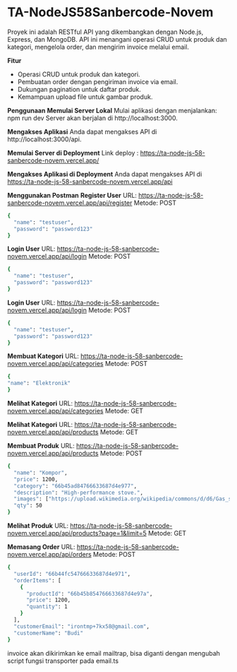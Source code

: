 
# TA-NodeJS58Sanbercode-Novem

Proyek ini adalah RESTful API yang dikembangkan dengan Node.js, Express, dan MongoDB. API ini menangani operasi CRUD untuk produk dan kategori, mengelola order, dan mengirim invoice melalui email.  

**Fitur**
 - Operasi CRUD untuk produk dan kategori. 
 - Pembuatan order dengan pengiriman invoice via email. 
 - Dukungan pagination untuk daftar produk. 
 - Kemampuan upload file untuk gambar produk.

**Penggunaan**
**Memulai Server Lokal**
Mulai aplikasi dengan menjalankan:
npm run dev
Server akan berjalan di http://localhost:3000.

**Mengakses Aplikasi**
Anda dapat mengakses API di http://localhost:3000/api.

**Memulai Server di Deployment**
Link deploy : https://ta-node-js-58-sanbercode-novem.vercel.app/

**Mengakses Aplikasi di Deployment**
Anda dapat mengakses API di https://ta-node-js-58-sanbercode-novem.vercel.app/api

**Menggunakan Postman**
**Register User**
URL: https://ta-node-js-58-sanbercode-novem.vercel.app/api/register
Metode: POST
```sh
{
  "name": "testuser",
  "password": "password123"
}
```

**Login User**
URL: https://ta-node-js-58-sanbercode-novem.vercel.app/api/login
Metode: POST
```sh
{
  "name": "testuser",
  "password": "password123"
}
```

**Login User**
URL: https://ta-node-js-58-sanbercode-novem.vercel.app/api/login
Metode: POST
```sh
{
  "name": "testuser",
  "password": "password123"
}
```

**Membuat Kategori**
URL: https://ta-node-js-58-sanbercode-novem.vercel.app/api/categories
Metode: POST
```sh
{
"name": "Elektronik"
}
```

**Melihat Kategori**
URL: https://ta-node-js-58-sanbercode-novem.vercel.app/api/categories
Metode: GET

**Melihat Kategori**
URL: https://ta-node-js-58-sanbercode-novem.vercel.app/api/products
Metode: GET

**Membuat Produk**
URL: https://ta-node-js-58-sanbercode-novem.vercel.app/api/products
Metode: POST
```sh
{
  "name": "Kompor",
  "price": 1200,
  "category": "66b45ad84766633687d4e977",
  "description": "High-performance stove.",
  "images": ["https://upload.wikimedia.org/wikipedia/commons/d/d6/Gas_stove_%281%29.jpg", "https://img.freepik.com/free-vector/kitchen-appliance-gas-cooking-surface-cooktop_134830-659.jpg"],
  "qty": 50
}
```

**Melihat Produk**
URL: https://ta-node-js-58-sanbercode-novem.vercel.app/api/products?page=1&limit=5
Metode: GET

**Memasang Order**
URL: https://ta-node-js-58-sanbercode-novem.vercel.app/api/orders
Metode: POST
```sh
{
  "userId": "66b44fc54766633687d4e971",
  "orderItems": [
    {
      "productId": "66b45b854766633687d4e97a",
      "price": 1200,
      "quantity": 1
    }
  ],
  "customerEmail": "irontmp+7kx58@gmail.com",
  "customerName": "Budi"
}
```
invoice akan dikirimkan ke email mailtrap, bisa diganti dengan mengubah script fungsi transporter pada email.ts
